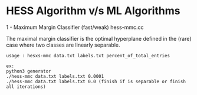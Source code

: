 # HESS Algorithm v/s ML Algorithms

1 - Maximum Margin Classifier (fast/weak) hess-mmc.cc

The maximal margin classifier is the optimal hyperplane defined in the (rare) case where two classes are linearly separable. 

    usage : hesxs-mmc data.txt labels.txt percent_of_total_entries

    ex:
    python3 generator
    ./hess-mmc data.txt labels.txt 0.0001
    ./hess-mmc data.txt labels.txt 0.0 (finish if is separable or finish all iterations)
